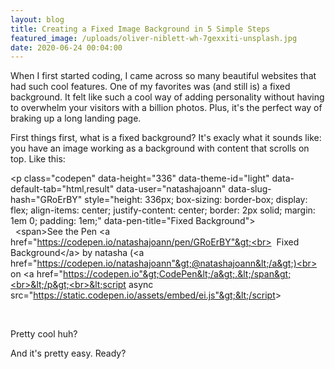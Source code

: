 ```yaml
---
layout: blog
title: Creating a Fixed Image Background in 5 Simple Steps
featured_image: /uploads/oliver-niblett-wh-7gexxiti-unsplash.jpg
date: 2020-06-24 00:04:00
---
```


When I first started coding, I came across so many beautiful websites that had such cool features. One of my favorites was (and still is) a fixed background. It felt like such a cool way of adding personality without having to overwhelm your visitors with a billion photos. Plus, it's the perfect way of braking up a long landing page.

First things first, what is a fixed background? It's exacly what it sounds like: you have an image working as a background with content that scrolls on top. Like this:

&lt;p class="codepen" data-height="336" data-theme-id="light" data-default-tab="html,result" data-user="natashajoann" data-slug-hash="GRoErBY" style="height: 336px; box-sizing: border-box; display: flex; align-items: center; justify-content: center; border: 2px solid; margin: 1em 0; padding: 1em;" data-pen-title="Fixed Background"&gt;<br>&nbsp; &lt;span&gt;See the Pen &lt;a href="https://codepen.io/natashajoann/pen/GRoErBY"&gt;<br>&nbsp; Fixed Background&lt;/a&gt; by natasha (&lt;a href="https://codepen.io/natashajoann"&gt;@natashajoann&lt;/a&gt;)<br>&nbsp; on &lt;a href="https://codepen.io"&gt;CodePen&lt;/a&gt;.&lt;/span&gt;<br>&lt;/p&gt;<br>&lt;script async src="https://static.codepen.io/assets/embed/ei.js"&gt;&lt;/script&gt;

<div class="blog-paralax">&nbsp;</div>

Pretty cool huh?

And it's pretty easy. Ready?